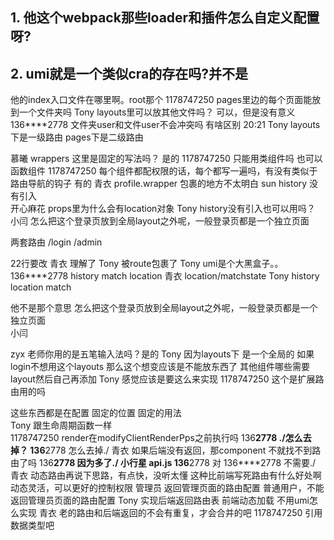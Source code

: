 ## 1. 他这个webpack那些loader和插件怎么自定义配置呀?
## 2. umi就是一个类似cra的存在吗?并不是

他的index入口文件在哪里啊。root那个 
1178747250
pages里边的每个页面能放到一个文件夹吗 
Tony
layouts里可以放其他文件吗？  可以，但是没有意义
136****2778
文件夹user和文件user不会冲突吗 有啥区别 
20:21
Tony
layouts下是一级路由 pages下是二级路由 



慕曦
wrappers 这里是固定的写法吗？ 是的
1178747250
只能用类组件吗 也可以函数组件
1178747250
每个组件都配权限的话，每个都写一遍吗，有没有类似于路由导航的钩子 有的
青衣
profile.wrapper 包裹的地方不太明白 
sun
history 没有引入  
开心麻花
props里为什么会有location对象 
Tony
history没有引入也可以用吗？ 
小闫
怎么把这个登录页放到全局layout之外呢，一般登录页都是一个独立页面 

两套路由
/login
/admin


22行要改 
青衣
理解了 
Tony
被route包裹了 
Tony
umi是个大黑盒子。。 
136****2778
history match location 
青衣
location/matchstate 
Tony
history location match 

他不是那个意思 怎么把这个登录页放到全局layout之外呢，一般登录页都是一个独立页面  
小闫

zyx
老师你用的是五笔输入法吗？是的 
Tony
因为layouts下 是一个全局的 如果login不想用这个layouts 那么这个想变应该是不能放东西了  其他组件哪些需要layout然后自己再添加 
Tony
感觉应该是要这么来实现 
1178747250
这个是扩展路由用的吗 


这些东西都是在配置 固定的位置 固定的用法  
Tony
跟生命周期函数一样  
1178747250
render在modifyClientRenderPps之前执行吗 
136****2778
./怎么去掉？ 
136****2778
怎么去掉./ 
青衣
如果后端没有返回，那component 不就找不到路由了吗 
136****2778
因为多了./ 
小行星
api.js 
136****2778
对 
136****2778
不需要./ 
青衣
动态路由再说下思路，有点快，没听太懂 
这种比前端写死路由有什么好处啊 
动态灵活，可以更好的控制权限
管理员 返回管理页面的路由配置
普通用户，不能返回管理员页面的路由配置
Tony
实现后端返回路由表 前端动态加载 不用umi怎么实现 
青衣
老的路由和后端返回的不会有重复，才会合并的吧 
1178747250
引用数据类型吧 
